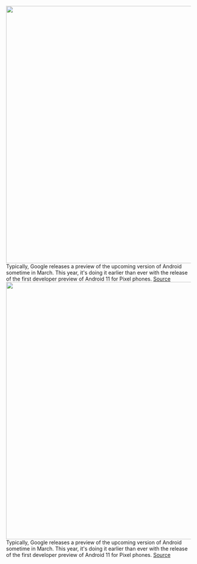 <img src='https://cdn.vox-cdn.com/thumbor/pzCUU3IH-D0ToyEq3-ApmoRZh5U=/0x0:2250x1500/1200x800/filters:focal(945x570:1305x930)/cdn.vox-cdn.com/uploads/chorus_image/image/66337527/image2.0.png' width='700px' /><br/>
Typically, Google releases a preview of the upcoming version of Android sometime in March. This year, it's doing it earlier than ever with the release of the first developer preview of Android 11 for Pixel phones.
<a href='https://www.theverge.com/2020/2/19/21143789/google-android-11-developer-preview-release-5g-security-early'> Source <a/><img src='https://cdn.vox-cdn.com/thumbor/pzCUU3IH-D0ToyEq3-ApmoRZh5U=/0x0:2250x1500/1200x800/filters:focal(945x570:1305x930)/cdn.vox-cdn.com/uploads/chorus_image/image/66337527/image2.0.png' width='700px' /><br/>
Typically, Google releases a preview of the upcoming version of Android sometime in March. This year, it's doing it earlier than ever with the release of the first developer preview of Android 11 for Pixel phones.
<a href='https://www.theverge.com/2020/2/19/21143789/google-android-11-developer-preview-release-5g-security-early'> Source <a/>
